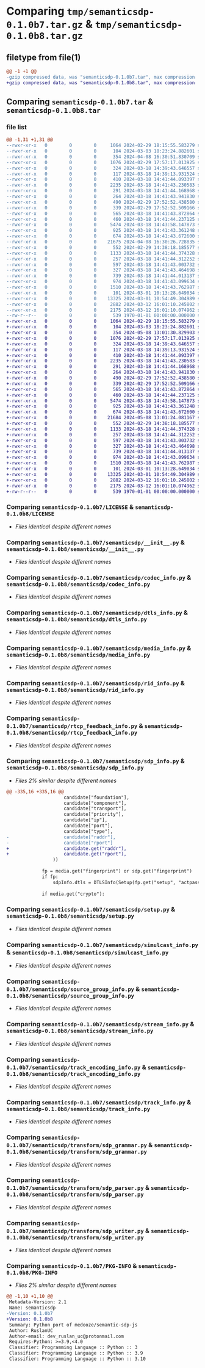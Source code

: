 # Comparing `tmp/semanticsdp-0.1.0b7.tar.gz` & `tmp/semanticsdp-0.1.0b8.tar.gz`

## filetype from file(1)

```diff
@@ -1 +1 @@
-gzip compressed data, was "semanticsdp-0.1.0b7.tar", max compression
+gzip compressed data, was "semanticsdp-0.1.0b8.tar", max compression
```

## Comparing `semanticsdp-0.1.0b7.tar` & `semanticsdp-0.1.0b8.tar`

### file list

```diff
@@ -1,31 +1,31 @@
--rwxr-xr-x   0        0        0     1064 2024-02-29 18:15:55.583279 semanticsdp-0.1.0b7/LICENSE
--rwxr-xr-x   0        0        0      104 2024-03-03 18:23:24.882601 semanticsdp-0.1.0b7/README.md
--rwxr-xr-x   0        0        0      354 2024-04-08 16:30:51.830709 semanticsdp-0.1.0b7/pyproject.toml
--rwxr-xr-x   0        0        0     1076 2024-02-29 17:57:17.013925 semanticsdp-0.1.0b7/semanticsdp/__init__.py
--rwxr-xr-x   0        0        0      324 2024-03-18 14:39:43.646557 semanticsdp-0.1.0b7/semanticsdp/_base.py
--rwxr-xr-x   0        0        0      117 2024-03-18 14:39:13.931524 semanticsdp-0.1.0b7/semanticsdp/_dataclass_fix.py
--rwxr-xr-x   0        0        0      410 2024-03-18 14:41:44.093397 semanticsdp-0.1.0b7/semanticsdp/candidate_info.py
--rwxr-xr-x   0        0        0     2235 2024-03-18 14:41:43.230583 semanticsdp-0.1.0b7/semanticsdp/codec_info.py
--rwxr-xr-x   0        0        0      291 2024-03-18 14:41:44.168968 semanticsdp-0.1.0b7/semanticsdp/crypto_info.py
--rwxr-xr-x   0        0        0      264 2024-03-18 14:41:43.941830 semanticsdp-0.1.0b7/semanticsdp/datachannel_info.py
--rwxr-xr-x   0        0        0      490 2024-02-29 17:52:52.438580 semanticsdp-0.1.0b7/semanticsdp/direction.py
--rwxr-xr-x   0        0        0      339 2024-02-29 17:52:52.509166 semanticsdp-0.1.0b7/semanticsdp/direction_way.py
--rwxr-xr-x   0        0        0      565 2024-03-18 14:41:43.872864 semanticsdp-0.1.0b7/semanticsdp/dtls_info.py
--rwxr-xr-x   0        0        0      460 2024-03-18 14:41:44.237125 semanticsdp-0.1.0b7/semanticsdp/ice_info.py
--rwxr-xr-x   0        0        0     5474 2024-03-18 14:43:58.147873 semanticsdp-0.1.0b7/semanticsdp/media_info.py
--rwxr-xr-x   0        0        0      925 2024-03-18 14:41:43.361248 semanticsdp-0.1.0b7/semanticsdp/rid_info.py
--rwxr-xr-x   0        0        0      674 2024-03-18 14:41:43.672600 semanticsdp-0.1.0b7/semanticsdp/rtcp_feedback_info.py
--rwxr-xr-x   0        0        0    21675 2024-04-08 16:30:26.728835 semanticsdp-0.1.0b7/semanticsdp/sdp_info.py
--rwxr-xr-x   0        0        0      552 2024-02-29 14:38:18.185577 semanticsdp-0.1.0b7/semanticsdp/setup.py
--rwxr-xr-x   0        0        0     1133 2024-03-18 14:41:44.374328 semanticsdp-0.1.0b7/semanticsdp/simulcast_info.py
--rwxr-xr-x   0        0        0      257 2024-03-18 14:41:44.312252 semanticsdp-0.1.0b7/semanticsdp/simulcast_stream_info.py
--rwxr-xr-x   0        0        0      597 2024-03-18 14:41:43.003732 semanticsdp-0.1.0b7/semanticsdp/source_group_info.py
--rwxr-xr-x   0        0        0      327 2024-03-18 14:41:43.464698 semanticsdp-0.1.0b7/semanticsdp/source_info.py
--rwxr-xr-x   0        0        0      739 2024-03-18 14:41:44.013137 semanticsdp-0.1.0b7/semanticsdp/stream_info.py
--rwxr-xr-x   0        0        0      974 2024-03-18 14:41:43.099634 semanticsdp-0.1.0b7/semanticsdp/track_encoding_info.py
--rwxr-xr-x   0        0        0     1510 2024-03-18 14:41:43.762987 semanticsdp-0.1.0b7/semanticsdp/track_info.py
--rwxr-xr-x   0        0        0      101 2024-03-01 10:13:28.649034 semanticsdp-0.1.0b7/semanticsdp/transform/__init__.py
--rwxr-xr-x   0        0        0    13325 2024-03-01 10:54:49.304989 semanticsdp-0.1.0b7/semanticsdp/transform/sdp_grammar.py
--rwxr-xr-x   0        0        0     2882 2024-03-12 16:01:10.245802 semanticsdp-0.1.0b7/semanticsdp/transform/sdp_parser.py
--rwxr-xr-x   0        0        0     2175 2024-03-12 16:01:10.074962 semanticsdp-0.1.0b7/semanticsdp/transform/sdp_writer.py
--rw-r--r--   0        0        0      539 1970-01-01 00:00:00.000000 semanticsdp-0.1.0b7/PKG-INFO
+-rwxr-xr-x   0        0        0     1064 2024-02-29 18:15:55.583279 semanticsdp-0.1.0b8/LICENSE
+-rwxr-xr-x   0        0        0      104 2024-03-03 18:23:24.882601 semanticsdp-0.1.0b8/README.md
+-rwxr-xr-x   0        0        0      354 2024-05-08 13:01:30.829903 semanticsdp-0.1.0b8/pyproject.toml
+-rwxr-xr-x   0        0        0     1076 2024-02-29 17:57:17.013925 semanticsdp-0.1.0b8/semanticsdp/__init__.py
+-rwxr-xr-x   0        0        0      324 2024-03-18 14:39:43.646557 semanticsdp-0.1.0b8/semanticsdp/_base.py
+-rwxr-xr-x   0        0        0      117 2024-03-18 14:39:13.931524 semanticsdp-0.1.0b8/semanticsdp/_dataclass_fix.py
+-rwxr-xr-x   0        0        0      410 2024-03-18 14:41:44.093397 semanticsdp-0.1.0b8/semanticsdp/candidate_info.py
+-rwxr-xr-x   0        0        0     2235 2024-03-18 14:41:43.230583 semanticsdp-0.1.0b8/semanticsdp/codec_info.py
+-rwxr-xr-x   0        0        0      291 2024-03-18 14:41:44.168968 semanticsdp-0.1.0b8/semanticsdp/crypto_info.py
+-rwxr-xr-x   0        0        0      264 2024-03-18 14:41:43.941830 semanticsdp-0.1.0b8/semanticsdp/datachannel_info.py
+-rwxr-xr-x   0        0        0      490 2024-02-29 17:52:52.438580 semanticsdp-0.1.0b8/semanticsdp/direction.py
+-rwxr-xr-x   0        0        0      339 2024-02-29 17:52:52.509166 semanticsdp-0.1.0b8/semanticsdp/direction_way.py
+-rwxr-xr-x   0        0        0      565 2024-03-18 14:41:43.872864 semanticsdp-0.1.0b8/semanticsdp/dtls_info.py
+-rwxr-xr-x   0        0        0      460 2024-03-18 14:41:44.237125 semanticsdp-0.1.0b8/semanticsdp/ice_info.py
+-rwxr-xr-x   0        0        0     5474 2024-03-18 14:43:58.147873 semanticsdp-0.1.0b8/semanticsdp/media_info.py
+-rwxr-xr-x   0        0        0      925 2024-03-18 14:41:43.361248 semanticsdp-0.1.0b8/semanticsdp/rid_info.py
+-rwxr-xr-x   0        0        0      674 2024-03-18 14:41:43.672600 semanticsdp-0.1.0b8/semanticsdp/rtcp_feedback_info.py
+-rwxr-xr-x   0        0        0    21684 2024-05-08 13:01:24.081167 semanticsdp-0.1.0b8/semanticsdp/sdp_info.py
+-rwxr-xr-x   0        0        0      552 2024-02-29 14:38:18.185577 semanticsdp-0.1.0b8/semanticsdp/setup.py
+-rwxr-xr-x   0        0        0     1133 2024-03-18 14:41:44.374328 semanticsdp-0.1.0b8/semanticsdp/simulcast_info.py
+-rwxr-xr-x   0        0        0      257 2024-03-18 14:41:44.312252 semanticsdp-0.1.0b8/semanticsdp/simulcast_stream_info.py
+-rwxr-xr-x   0        0        0      597 2024-03-18 14:41:43.003732 semanticsdp-0.1.0b8/semanticsdp/source_group_info.py
+-rwxr-xr-x   0        0        0      327 2024-03-18 14:41:43.464698 semanticsdp-0.1.0b8/semanticsdp/source_info.py
+-rwxr-xr-x   0        0        0      739 2024-03-18 14:41:44.013137 semanticsdp-0.1.0b8/semanticsdp/stream_info.py
+-rwxr-xr-x   0        0        0      974 2024-03-18 14:41:43.099634 semanticsdp-0.1.0b8/semanticsdp/track_encoding_info.py
+-rwxr-xr-x   0        0        0     1510 2024-03-18 14:41:43.762987 semanticsdp-0.1.0b8/semanticsdp/track_info.py
+-rwxr-xr-x   0        0        0      101 2024-03-01 10:13:28.649034 semanticsdp-0.1.0b8/semanticsdp/transform/__init__.py
+-rwxr-xr-x   0        0        0    13325 2024-03-01 10:54:49.304989 semanticsdp-0.1.0b8/semanticsdp/transform/sdp_grammar.py
+-rwxr-xr-x   0        0        0     2882 2024-03-12 16:01:10.245802 semanticsdp-0.1.0b8/semanticsdp/transform/sdp_parser.py
+-rwxr-xr-x   0        0        0     2175 2024-03-12 16:01:10.074962 semanticsdp-0.1.0b8/semanticsdp/transform/sdp_writer.py
+-rw-r--r--   0        0        0      539 1970-01-01 00:00:00.000000 semanticsdp-0.1.0b8/PKG-INFO
```

### Comparing `semanticsdp-0.1.0b7/LICENSE` & `semanticsdp-0.1.0b8/LICENSE`

 * *Files identical despite different names*

### Comparing `semanticsdp-0.1.0b7/semanticsdp/__init__.py` & `semanticsdp-0.1.0b8/semanticsdp/__init__.py`

 * *Files identical despite different names*

### Comparing `semanticsdp-0.1.0b7/semanticsdp/codec_info.py` & `semanticsdp-0.1.0b8/semanticsdp/codec_info.py`

 * *Files identical despite different names*

### Comparing `semanticsdp-0.1.0b7/semanticsdp/dtls_info.py` & `semanticsdp-0.1.0b8/semanticsdp/dtls_info.py`

 * *Files identical despite different names*

### Comparing `semanticsdp-0.1.0b7/semanticsdp/media_info.py` & `semanticsdp-0.1.0b8/semanticsdp/media_info.py`

 * *Files identical despite different names*

### Comparing `semanticsdp-0.1.0b7/semanticsdp/rid_info.py` & `semanticsdp-0.1.0b8/semanticsdp/rid_info.py`

 * *Files identical despite different names*

### Comparing `semanticsdp-0.1.0b7/semanticsdp/rtcp_feedback_info.py` & `semanticsdp-0.1.0b8/semanticsdp/rtcp_feedback_info.py`

 * *Files identical despite different names*

### Comparing `semanticsdp-0.1.0b7/semanticsdp/sdp_info.py` & `semanticsdp-0.1.0b8/semanticsdp/sdp_info.py`

 * *Files 2% similar despite different names*

```diff
@@ -335,16 +335,16 @@
                     candidate["foundation"],
                     candidate["component"],
                     candidate["transport"],
                     candidate["priority"],
                     candidate["ip"],
                     candidate["port"],
                     candidate["type"],
-                    candidate["raddr"],
-                    candidate["rport"]
+                    candidate.get("raddr"),
+                    candidate.get("rport"),
                 ))
 
             fp = media.get("fingerprint") or sdp.get("fingerprint")
             if fp:
                 sdpInfo.dtls = DTLSInfo(Setup(fp.get("setup", "actpass")), fp["type"], fp["hash"])
 
             if media.get("crypto"):
```

### Comparing `semanticsdp-0.1.0b7/semanticsdp/setup.py` & `semanticsdp-0.1.0b8/semanticsdp/setup.py`

 * *Files identical despite different names*

### Comparing `semanticsdp-0.1.0b7/semanticsdp/simulcast_info.py` & `semanticsdp-0.1.0b8/semanticsdp/simulcast_info.py`

 * *Files identical despite different names*

### Comparing `semanticsdp-0.1.0b7/semanticsdp/source_group_info.py` & `semanticsdp-0.1.0b8/semanticsdp/source_group_info.py`

 * *Files identical despite different names*

### Comparing `semanticsdp-0.1.0b7/semanticsdp/stream_info.py` & `semanticsdp-0.1.0b8/semanticsdp/stream_info.py`

 * *Files identical despite different names*

### Comparing `semanticsdp-0.1.0b7/semanticsdp/track_encoding_info.py` & `semanticsdp-0.1.0b8/semanticsdp/track_encoding_info.py`

 * *Files identical despite different names*

### Comparing `semanticsdp-0.1.0b7/semanticsdp/track_info.py` & `semanticsdp-0.1.0b8/semanticsdp/track_info.py`

 * *Files identical despite different names*

### Comparing `semanticsdp-0.1.0b7/semanticsdp/transform/sdp_grammar.py` & `semanticsdp-0.1.0b8/semanticsdp/transform/sdp_grammar.py`

 * *Files identical despite different names*

### Comparing `semanticsdp-0.1.0b7/semanticsdp/transform/sdp_parser.py` & `semanticsdp-0.1.0b8/semanticsdp/transform/sdp_parser.py`

 * *Files identical despite different names*

### Comparing `semanticsdp-0.1.0b7/semanticsdp/transform/sdp_writer.py` & `semanticsdp-0.1.0b8/semanticsdp/transform/sdp_writer.py`

 * *Files identical despite different names*

### Comparing `semanticsdp-0.1.0b7/PKG-INFO` & `semanticsdp-0.1.0b8/PKG-INFO`

 * *Files 2% similar despite different names*

```diff
@@ -1,10 +1,10 @@
 Metadata-Version: 2.1
 Name: semanticsdp
-Version: 0.1.0b7
+Version: 0.1.0b8
 Summary: Python port of medooze/semantic-sdp-js
 Author: RuslanUC
 Author-email: dev_ruslan_uc@protonmail.com
 Requires-Python: >=3.9,<4.0
 Classifier: Programming Language :: Python :: 3
 Classifier: Programming Language :: Python :: 3.9
 Classifier: Programming Language :: Python :: 3.10
```

